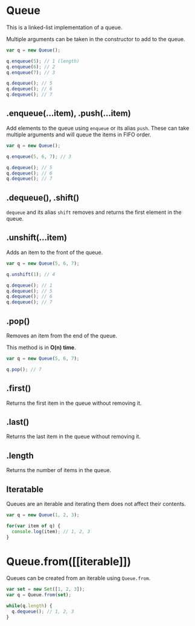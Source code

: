 # Queue

This is a linked-list implementation of a queue.

Multiple arguments can be taken in the constructor to add to the queue.

```javascript
var q = new Queue();

q.enqueue(5); // 1 (length)
q.enqueue(6); // 2
q.enqueue(7); // 3

q.dequeue(); // 5
q.dequeue(); // 6
q.dequeue(); // 7
```

## .enqueue(...item), .push(...item)

Add elements to the queue using `enqueue` or its alias `push`. These can take multiple arguments and will queue the items in FIFO order.

```javascript
var q = new Queue();

q.enqueue(5, 6, 7); // 3

q.dequeue(); // 5
q.dequeue(); // 6
q.dequeue(); // 7
```

## .dequeue(), .shift()

`dequeue` and its alias `shift` removes and returns the first element in the queue.

## .unshift(...item)

Adds an item to the front of the queue.

```javascript
var q = new Queue(5, 6, 7);

q.unshift(1); // 4

q.dequeue(); // 1
q.dequeue(); // 5
q.dequeue(); // 6
q.dequeue(); // 7
```

## .pop()

Removes an item from the end of the queue.

This method is in **O(n) time**.

```javascript
var q = new Queue(5, 6, 7);

q.pop(); // 7
```

## .first()

Returns the first item in the queue without removing it.

## .last()

Returns the last item in the queue without removing it.

## .length

Returns the number of items in the queue.

## Iteratable

Queues are an iterable and iterating them does not affect their contents.

```javascript
var q = new Queue(1, 2, 3);

for(var item of q) {
  console.log(item); // 1, 2, 3
}
```

# Queue.from([[iterable]])

Queues can be created from an iterable using `Queue.from`.

```javascript
var set = new Set([1, 2, 3]);
var q = Queue.from(set);

while(q.length) {
  q.dequeue(); // 1, 2, 3
}
```